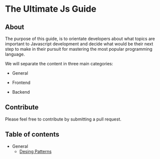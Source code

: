 # The Ultimate Js Guide

## About
The purpose of this guide, is to orientate developers about what topics are important to Javascript development and decide what would be their next step to make in their pursuit for mastering the most popular programming language.

We will separate the content in three main categories:

* General

* Frontend

* Backend

## Contribute

Please feel free to contribute by submitting a pull request.

## Table of contents

- General
  * [Desing Patterns](docs/general/desing-patterns.md)
